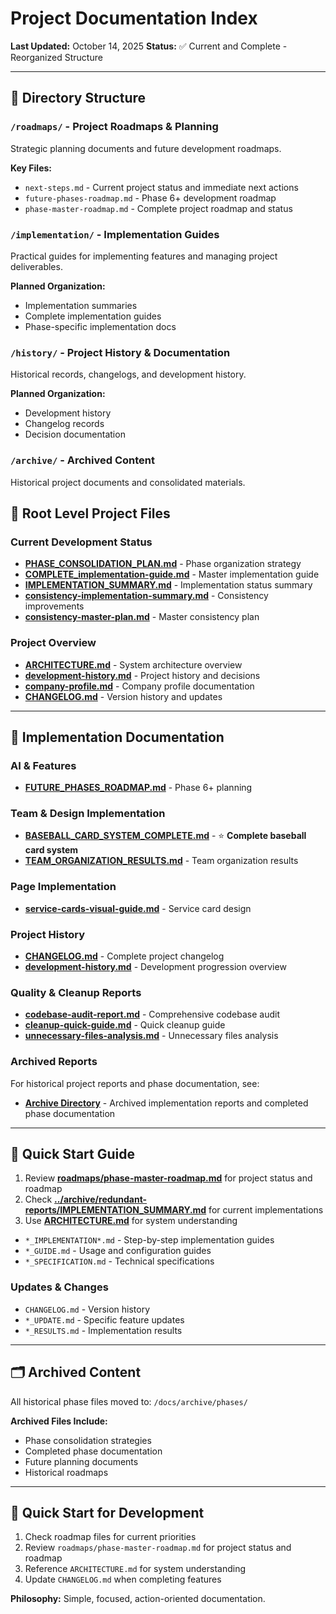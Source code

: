 # Project Documentation Index

**Last Updated:** October 14, 2025
**Status:** ✅ Current and Complete - Reorganized Structure

---

## 📂 Directory Structure

### `/roadmaps/` - Project Roadmaps & Planning

Strategic planning documents and future development roadmaps.

**Key Files:**

- `next-steps.md` - Current project status and immediate next actions
- `future-phases-roadmap.md` - Phase 6+ development roadmap
- `phase-master-roadmap.md` - Complete project roadmap and status

### `/implementation/` - Implementation Guides

Practical guides for implementing features and managing project deliverables.

**Planned Organization:**

- Implementation summaries
- Complete implementation guides
- Phase-specific implementation docs

### `/history/` - Project History & Documentation

Historical records, changelogs, and development history.

**Planned Organization:**

- Development history
- Changelog records
- Decision documentation

### `/archive/` - Archived Content

Historical project documents and consolidated materials.

## 🎯 Root Level Project Files

### Current Development Status

- **[PHASE_CONSOLIDATION_PLAN.md](./../archive/completed-phases/PHASE_CONSOLIDATION_PLAN.md)** -
  Phase organization strategy
- **[COMPLETE_implementation-guide.md](./COMPLETE_implementation-guide.md)** -
  Master implementation guide
- **[IMPLEMENTATION_SUMMARY.md](./../archive/redundant-reports/IMPLEMENTATION_SUMMARY.md)** -
  Implementation status summary
- **[consistency-implementation-summary.md](./consistency-implementation-summary.md)** -
  Consistency improvements
- **[consistency-master-plan.md](./consistency-master-plan.md)** -
  Master consistency plan

### Project Overview

- **[ARCHITECTURE.md](./ARCHITECTURE.md)** - System architecture overview
- **[development-history.md](./development-history.md)** - Project history and decisions
- **[company-profile.md](./company-profile.md)** - Company profile documentation
- **[CHANGELOG.md](./CHANGELOG.md)** - Version history and updates

---

## 📁 Implementation Documentation

### AI & Features

- **[FUTURE_PHASES_ROADMAP.md](./roadmaps/future-phases-roadmap.md)** - Phase 6+ planning

### Team & Design Implementation

- **[BASEBALL_CARD_SYSTEM_COMPLETE.md](./BASEBALL_CARD_SYSTEM_COMPLETE.md)** -
  ⭐ **Complete baseball card system**
- **[TEAM_ORGANIZATION_RESULTS.md](./TEAM_ORGANIZATION_RESULTS.md)** - Team organization results

### Page Implementation

- **[service-cards-visual-guide.md](./service-cards-visual-guide.md)** - Service card design

### Project History

- **[CHANGELOG.md](./CHANGELOG.md)** - Complete project changelog
- **[development-history.md](./development-history.md)** - Development progression overview

### Quality & Cleanup Reports

- **[codebase-audit-report.md](./codebase-audit-report.md)** - Comprehensive codebase audit
- **[cleanup-quick-guide.md](./cleanup-quick-guide.md)** - Quick cleanup guide
- **[unnecessary-files-analysis.md](./unnecessary-files-analysis.md)** - Unnecessary files analysis

### Archived Reports

For historical project reports and phase documentation, see:

- **[Archive Directory](../archive/README.md)** - Archived implementation reports and completed phase documentation

---

## 🚀 Quick Start Guide

1. Review **[roadmaps/phase-master-roadmap.md](./roadmaps/phase-master-roadmap.md)** for project status and roadmap
2. Check **[../archive/redundant-reports/IMPLEMENTATION_SUMMARY.md](./../archive/redundant-reports/IMPLEMENTATION_SUMMARY.md)**
   for current implementations
3. Use **[ARCHITECTURE.md](./ARCHITECTURE.md)** for system understanding

- `*_IMPLEMENTATION*.md` - Step-by-step implementation guides
- `*_GUIDE.md` - Usage and configuration guides
- `*_SPECIFICATION.md` - Technical specifications

### Updates & Changes

- `CHANGELOG.md` - Version history
- `*_UPDATE.md` - Specific feature updates
- `*_RESULTS.md` - Implementation results

---

## 🗂️ Archived Content

All historical phase files moved to: `/docs/archive/phases/`

**Archived Files Include:**

- Phase consolidation strategies
- Completed phase documentation
- Future planning documents
- Historical roadmaps

---

## 🚀 Quick Start for Development

1. Check roadmap files for current priorities
2. Review `roadmaps/phase-master-roadmap.md` for project status and roadmap
3. Reference `ARCHITECTURE.md` for system understanding
4. Update `CHANGELOG.md` when completing features

**Philosophy:** Simple, focused, action-oriented documentation.
